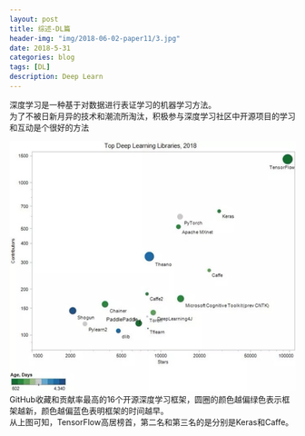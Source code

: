```yaml
---
layout: post
title: 综述-DL篇
header-img: "img/2018-06-02-paper11/3.jpg"
date: 2018-5-31
categories: blog
tags: [DL]
description: Deep Learn
---
```


深度学习是一种基于对数据进行表证学习的机器学习方法。<br>
为了不被日新月异的技术和潮流所淘汰，积极参与深度学习社区中开源项目的学习和互动是个很好的方法<br>

![](/img/2018-06-02-paper11/1.jpg)<br>
GitHub收藏和贡献率最高的16个开源深度学习框架，圆圈的颜色越偏绿色表示框架越新，颜色越偏蓝色表明框架的时间越早。<br>
从上图可知，TensorFlow高居榜首，第二名和第三名的是分别是Keras和Caffe。<br>